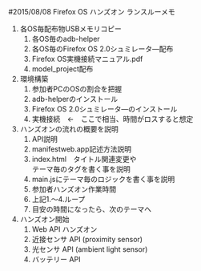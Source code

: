 #2015/08/08 Firefox OS ハンズオン ランスルーメモ
1. 各OS毎配布物USBメモリコピー
    1. 各OS毎のadb-helper
    2. 各OS毎のFirefox OS 2.0シュミレータ―配布
    3. Firefox OS実機接続マニュアル.pdf
    4. model_project配布
2. 環境構築
    1. 参加者PCのOSの割合を把握
    2. adb-helperのインストール
    3. Firefox OS 2.0シュミレータ―のインストール
    4. 実機接続　←　ここで相当、時間がロスすると想定
3. ハンズオンの流れの概要を説明
    1. API説明
    1. manifestweb.app記述方法説明
    2. index.html　タイトル関連変更や<br />テーマ毎のタグを書く事を説明
    3. main.jsにテーマ毎のロジックを書く事を説明
    4. 参加者ハンズオン作業時間
    5. 上記1.～4.ループ
    6. 目安の時間になったら、次のテーマへ
4. ハンズオン開始
    1. Web API ハンズオン
    2. 近接センサ API (proximity sensor)
    3. 光センサ API (ambient light sensor)
    4. バッテリー API
